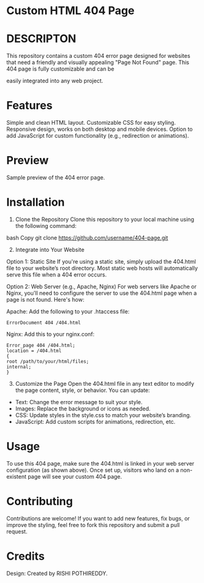  # Custom HTML 404 Page

  # DESCRIPTON

This repository contains a custom 404 error page designed for websites that need a friendly and visually appealing "Page Not Found" page. This 404 page is fully customizable and can be

easily integrated into any web project.

  # Features
Simple and clean HTML layout.
Customizable CSS for easy styling.
Responsive design, works on both desktop and mobile devices.
Option to add JavaScript for custom functionality (e.g., redirection or animations).



# Preview

Sample preview of the 404 error page.

# Installation
1. Clone the Repository
Clone this repository to your local machine using the following command:

bash
Copy
git clone https://github.com/username/404-page.git

2. Integrate into Your Website

 
Option 1: Static Site
If you're using a static site, simply upload the 404.html file to your website’s root directory. Most static web hosts will automatically serve this file when a 404 error occurs.

Option 2: Web Server (e.g., Apache, Nginx)
For web servers like Apache or Nginx, you'll need to configure the server to use the 404.html page when a page is not found. Here's how:

Apache: Add the following to your .htaccess file:

    ErrorDocument 404 /404.html
Nginx: Add this to your nginx.conf:

    Error_page 404 /404.html;
    location = /404.html 
    {
    root /path/to/your/html/files;
    internal;
    }
    
3. Customize the Page
Open the 404.html file in any text editor to modify the page content, style, or behavior. You can update:

* Text: Change the error message to suit your style.
* Images: Replace the background or icons as needed.
* CSS: Update styles in the style.css to match your website’s branding.
* JavaScript: Add custom scripts for animations, redirection, etc.
# Usage
To use this 404 page, make sure the 404.html is linked in your web server configuration (as shown above). Once set up, visitors who land on a non-existent page will see your custom 404 page.

# Contributing
Contributions are welcome! If you want to add new features, fix bugs, or improve the styling, feel free to fork this repository and submit a pull request.


# Credits
Design: Created by RISHI POTHIREDDY.
